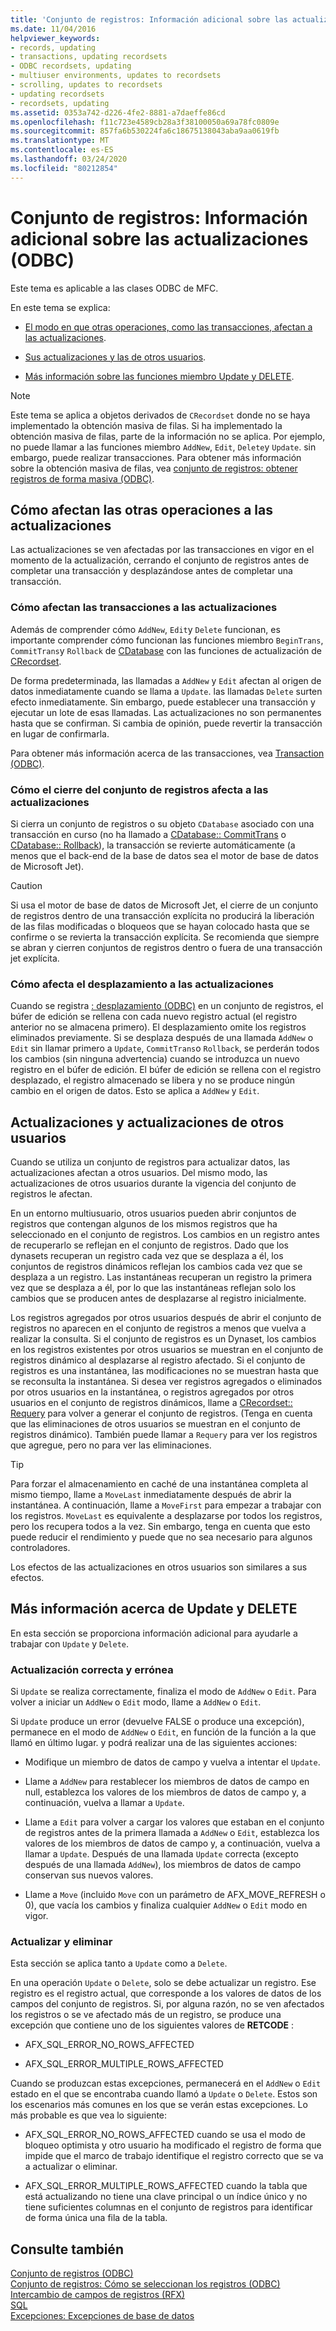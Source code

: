 ```yaml
---
title: 'Conjunto de registros: Información adicional sobre las actualizaciones (ODBC)'
ms.date: 11/04/2016
helpviewer_keywords:
- records, updating
- transactions, updating recordsets
- ODBC recordsets, updating
- multiuser environments, updates to recordsets
- scrolling, updates to recordsets
- updating recordsets
- recordsets, updating
ms.assetid: 0353a742-d226-4fe2-8881-a7daeffe86cd
ms.openlocfilehash: f11c723e4589cb28a3f38100050a69a78fc0809e
ms.sourcegitcommit: 857fa6b530224fa6c18675138043aba9aa0619fb
ms.translationtype: MT
ms.contentlocale: es-ES
ms.lasthandoff: 03/24/2020
ms.locfileid: "80212854"
---
```

# <a name="recordset-more-about-updates-odbc"></a>Conjunto de registros: Información adicional sobre las actualizaciones (ODBC)

Este tema es aplicable a las clases ODBC de MFC.

En este tema se explica:

- [El modo en que otras operaciones, como las transacciones, afectan a las actualizaciones](#_core_how_transactions_affect_updates).

- [Sus actualizaciones y las de otros usuarios](#_core_your_updates_and_the_updates_of_other_users).

- [Más información sobre las funciones miembro Update y DELETE](#_core_more_about_update_and_delete).

> [!NOTE]
>  Este tema se aplica a objetos derivados de `CRecordset` donde no se haya implementado la obtención masiva de filas. Si ha implementado la obtención masiva de filas, parte de la información no se aplica. Por ejemplo, no puede llamar a las funciones miembro `AddNew`, `Edit`, `Delete`y `Update`. sin embargo, puede realizar transacciones. Para obtener más información sobre la obtención masiva de filas, vea [conjunto de registros: obtener registros de forma masiva (ODBC)](../../data/odbc/recordset-fetching-records-in-bulk-odbc.md).

##  <a name="how-other-operations-affect-updates"></a><a name="_core_how_other_operations_affect_updates"></a>Cómo afectan las otras operaciones a las actualizaciones

Las actualizaciones se ven afectadas por las transacciones en vigor en el momento de la actualización, cerrando el conjunto de registros antes de completar una transacción y desplazándose antes de completar una transacción.

###  <a name="how-transactions-affect-updates"></a><a name="_core_how_transactions_affect_updates"></a>Cómo afectan las transacciones a las actualizaciones

Además de comprender cómo `AddNew`, `Edit`y `Delete` funcionan, es importante comprender cómo funcionan las funciones miembro `BeginTrans`, `CommitTrans`y `Rollback` de [CDatabase](../../mfc/reference/cdatabase-class.md) con las funciones de actualización de [CRecordset](../../mfc/reference/crecordset-class.md).

De forma predeterminada, las llamadas a `AddNew` y `Edit` afectan al origen de datos inmediatamente cuando se llama a `Update`. las llamadas `Delete` surten efecto inmediatamente. Sin embargo, puede establecer una transacción y ejecutar un lote de esas llamadas. Las actualizaciones no son permanentes hasta que se confirman. Si cambia de opinión, puede revertir la transacción en lugar de confirmarla.

Para obtener más información acerca de las transacciones, vea [Transaction (ODBC)](../../data/odbc/transaction-odbc.md).

###  <a name="how-closing-the-recordset-affects-updates"></a><a name="_core_how_closing_the_recordset_affects_updates"></a>Cómo el cierre del conjunto de registros afecta a las actualizaciones

Si cierra un conjunto de registros o su objeto `CDatabase` asociado con una transacción en curso (no ha llamado a [CDatabase:: CommitTrans](../../mfc/reference/cdatabase-class.md#committrans) o [CDatabase:: Rollback](../../mfc/reference/cdatabase-class.md#rollback)), la transacción se revierte automáticamente (a menos que el back-end de la base de datos sea el motor de base de datos de Microsoft Jet).

> [!CAUTION]
>  Si usa el motor de base de datos de Microsoft Jet, el cierre de un conjunto de registros dentro de una transacción explícita no producirá la liberación de las filas modificadas o bloqueos que se hayan colocado hasta que se confirme o se revierta la transacción explícita. Se recomienda que siempre se abran y cierren conjuntos de registros dentro o fuera de una transacción jet explícita.

###  <a name="how-scrolling-affects-updates"></a><a name="_core_how_scrolling_affects_updates"></a>Cómo afecta el desplazamiento a las actualizaciones

Cuando se registra [: desplazamiento (ODBC)](../../data/odbc/recordset-scrolling-odbc.md) en un conjunto de registros, el búfer de edición se rellena con cada nuevo registro actual (el registro anterior no se almacena primero). El desplazamiento omite los registros eliminados previamente. Si se desplaza después de una llamada `AddNew` o `Edit` sin llamar primero a `Update`, `CommitTrans`o `Rollback`, se perderán todos los cambios (sin ninguna advertencia) cuando se introduzca un nuevo registro en el búfer de edición. El búfer de edición se rellena con el registro desplazado, el registro almacenado se libera y no se produce ningún cambio en el origen de datos. Esto se aplica a `AddNew` y `Edit`.

##  <a name="your-updates-and-the-updates-of-other-users"></a><a name="_core_your_updates_and_the_updates_of_other_users"></a>Actualizaciones y actualizaciones de otros usuarios

Cuando se utiliza un conjunto de registros para actualizar datos, las actualizaciones afectan a otros usuarios. Del mismo modo, las actualizaciones de otros usuarios durante la vigencia del conjunto de registros le afectan.

En un entorno multiusuario, otros usuarios pueden abrir conjuntos de registros que contengan algunos de los mismos registros que ha seleccionado en el conjunto de registros. Los cambios en un registro antes de recuperarlo se reflejan en el conjunto de registros. Dado que los dynasets recuperan un registro cada vez que se desplaza a él, los conjuntos de registros dinámicos reflejan los cambios cada vez que se desplaza a un registro. Las instantáneas recuperan un registro la primera vez que se desplaza a él, por lo que las instantáneas reflejan solo los cambios que se producen antes de desplazarse al registro inicialmente.

Los registros agregados por otros usuarios después de abrir el conjunto de registros no aparecen en el conjunto de registros a menos que vuelva a realizar la consulta. Si el conjunto de registros es un Dynaset, los cambios en los registros existentes por otros usuarios se muestran en el conjunto de registros dinámico al desplazarse al registro afectado. Si el conjunto de registros es una instantánea, las modificaciones no se muestran hasta que se reconsulta la instantánea. Si desea ver registros agregados o eliminados por otros usuarios en la instantánea, o registros agregados por otros usuarios en el conjunto de registros dinámicos, llame a [CRecordset:: Requery](../../mfc/reference/crecordset-class.md#requery) para volver a generar el conjunto de registros. (Tenga en cuenta que las eliminaciones de otros usuarios se muestran en el conjunto de registros dinámico). También puede llamar a `Requery` para ver los registros que agregue, pero no para ver las eliminaciones.

> [!TIP]
>  Para forzar el almacenamiento en caché de una instantánea completa al mismo tiempo, llame a `MoveLast` inmediatamente después de abrir la instantánea. A continuación, llame a `MoveFirst` para empezar a trabajar con los registros. `MoveLast` es equivalente a desplazarse por todos los registros, pero los recupera todos a la vez. Sin embargo, tenga en cuenta que esto puede reducir el rendimiento y puede que no sea necesario para algunos controladores.

Los efectos de las actualizaciones en otros usuarios son similares a sus efectos.

##  <a name="more-about-update-and-delete"></a><a name="_core_more_about_update_and_delete"></a>Más información acerca de Update y DELETE

En esta sección se proporciona información adicional para ayudarle a trabajar con `Update` y `Delete`.

### <a name="update-success-and-failure"></a>Actualización correcta y errónea

Si `Update` se realiza correctamente, finaliza el modo de `AddNew` o `Edit`. Para volver a iniciar un `AddNew` o `Edit` modo, llame a `AddNew` o `Edit`.

Si `Update` produce un error (devuelve FALSE o produce una excepción), permanece en el modo de `AddNew` o `Edit`, en función de la función a la que llamó en último lugar. y podrá realizar una de las siguientes acciones:

- Modifique un miembro de datos de campo y vuelva a intentar el `Update`.

- Llame a `AddNew` para restablecer los miembros de datos de campo en null, establezca los valores de los miembros de datos de campo y, a continuación, vuelva a llamar a `Update`.

- Llame a `Edit` para volver a cargar los valores que estaban en el conjunto de registros antes de la primera llamada a `AddNew` o `Edit`, establezca los valores de los miembros de datos de campo y, a continuación, vuelva a llamar a `Update`. Después de una llamada `Update` correcta (excepto después de una llamada `AddNew`), los miembros de datos de campo conservan sus nuevos valores.

- Llame a `Move` (incluido `Move` con un parámetro de AFX_MOVE_REFRESH o 0), que vacía los cambios y finaliza cualquier `AddNew` o `Edit` modo en vigor.

### <a name="update-and-delete"></a>Actualizar y eliminar

Esta sección se aplica tanto a `Update` como a `Delete`.

En una operación `Update` o `Delete`, solo se debe actualizar un registro. Ese registro es el registro actual, que corresponde a los valores de datos de los campos del conjunto de registros. Si, por alguna razón, no se ven afectados los registros o se ve afectado más de un registro, se produce una excepción que contiene uno de los siguientes valores de **RETCODE** :

- AFX_SQL_ERROR_NO_ROWS_AFFECTED

- AFX_SQL_ERROR_MULTIPLE_ROWS_AFFECTED

Cuando se produzcan estas excepciones, permanecerá en el `AddNew` o `Edit` estado en el que se encontraba cuando llamó a `Update` o `Delete`. Estos son los escenarios más comunes en los que se verán estas excepciones. Lo más probable es que vea lo siguiente:

- AFX_SQL_ERROR_NO_ROWS_AFFECTED cuando se usa el modo de bloqueo optimista y otro usuario ha modificado el registro de forma que impide que el marco de trabajo identifique el registro correcto que se va a actualizar o eliminar.

- AFX_SQL_ERROR_MULTIPLE_ROWS_AFFECTED cuando la tabla que está actualizando no tiene una clave principal o un índice único y no tiene suficientes columnas en el conjunto de registros para identificar de forma única una fila de la tabla.

## <a name="see-also"></a>Consulte también

[Conjunto de registros (ODBC)](../../data/odbc/recordset-odbc.md)<br/>
[Conjunto de registros: Cómo se seleccionan los registros (ODBC)](../../data/odbc/recordset-how-recordsets-select-records-odbc.md)<br/>
[Intercambio de campos de registros (RFX)](../../data/odbc/record-field-exchange-rfx.md)<br/>
[SQL](../../data/odbc/sql.md)<br/>
[Excepciones: Excepciones de base de datos](../../mfc/exceptions-database-exceptions.md)
